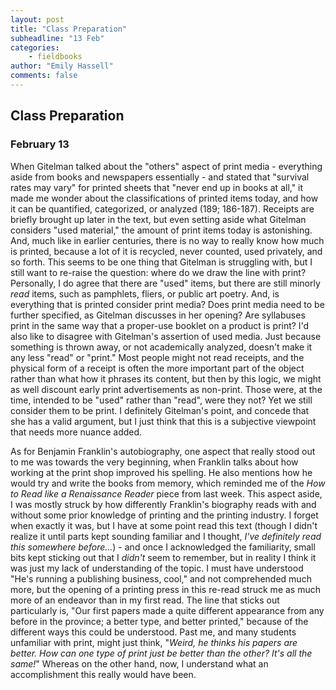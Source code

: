 ```yaml
---
layout: post
title: "Class Preparation"
subheadline: "13 Feb"
categories:
    - fieldbooks
author: "Emily Hassell"
comments: false
---
```


## Class Preparation
### February 13

When Gitelman talked about the "others" aspect of print media - everything aside from books and newspapers essentially - and stated that "survival rates may vary" for printed sheets that "never end up in books at all," it made me wonder about the classifications of printed items today, and how it can be quantified, categorized, or analyzed (189; 186-187). Receipts are briefly brought up later in the text, but even setting aside what Gitelman considers "used material," the amount of print items today is astonishing. And, much like in earlier centuries, there is no way to really know how much is printed, because a lot of it is recycled, never counted, used privately, and so forth. This seems to be one thing that Gitelman is struggling with, but I still want to re-raise the question: where do we draw the line with print? Personally, I do agree that there are "used" items, but there are still minorly _read_ items, such as pamphlets, fliers, or public art poetry. And, is everything that is printed consider print media? Does print media need to be further specified, as Gitelman discusses in her opening? Are syllabuses print in the same way that a proper-use booklet on a product is print? I'd also like to disagree with Gitelman's assertion of used media. Just because something is thrown away, or not academically analyzed, doesn't make it any less "read" or "print." Most people might not read receipts, and the physical form of a receipt is often the more important part of the object rather than what how it phrases its content, but then by this logic, we might as well discount early print advertisements as non-print. Those were, at the time, intended to be "used" rather than "read", were they not? Yet we still consider them to be print. I definitely Gitelman's point, and concede that she has a valid argument, but I just think that this is a subjective viewpoint that needs more nuance added.

As for Benjamin Franklin's autobiography, one aspect that really stood out to me was towards the very beginning, when Franklin talks about how working at the print shop improved his spelling. He also mentions how he would try and write the books from memory, which reminded me of the _How to Read like a Renaissance Reader_ piece from last week. This aspect aside, I was mostly struck by how differently Franklin's biography reads with and without some prior knowledge of printing and the printing industry. I forget when exactly it was, but I have at some point read this text (though I didn't realize it until parts kept sounding familiar and I thought, _I've definitely read this somewhere before..._) - and once I acknowledged the familiarity, small bits kept sticking out that I _didn't_ seem to remember, but in reality I think it was just my lack of understanding of the topic. I must have understood "He's running a publishing business, cool," and not comprehended much more, but the opening of a printing press in this re-read struck me as much more of  an endeavor than in my first read. The line that sticks out particularly is, "Our first papers made a quite different appearance from any before in the province; a better type, and better printed," because of the different ways this could be understood. Past me, and many students unfamiliar with print, might just think, "_Weird, he thinks his papers are better. How can one type of print just be better than the other? It's all the same!_" Whereas on the other hand, now, I understand what an accomplishment this really would have been.